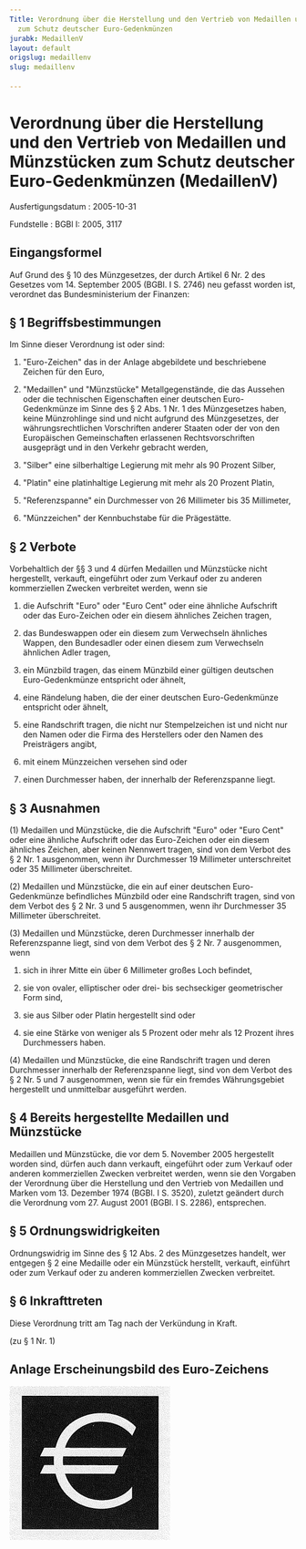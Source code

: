 ```yaml
---
Title: Verordnung über die Herstellung und den Vertrieb von Medaillen und Münzstücken
  zum Schutz deutscher Euro-Gedenkmünzen
jurabk: MedaillenV
layout: default
origslug: medaillenv
slug: medaillenv

---
```


# Verordnung über die Herstellung und den Vertrieb von Medaillen und Münzstücken zum Schutz deutscher Euro-Gedenkmünzen (MedaillenV)

Ausfertigungsdatum
:   2005-10-31

Fundstelle
:   BGBl I: 2005, 3117



## Eingangsformel

Auf Grund des § 10 des Münzgesetzes, der durch Artikel 6 Nr. 2 des Gesetzes vom 14. September 2005 (BGBl. I S. 2746) neu gefasst worden ist, verordnet das Bundesministerium der Finanzen:


## § 1 Begriffsbestimmungen

Im Sinne dieser Verordnung ist oder sind:

1.  "Euro-Zeichen" das in der Anlage abgebildete und beschriebene Zeichen für den Euro,


2.  "Medaillen" und "Münzstücke" Metallgegenstände, die das Aussehen oder die technischen Eigenschaften einer deutschen Euro-Gedenkmünze im Sinne des § 2 Abs. 1 Nr. 1 des Münzgesetzes haben, keine Münzrohlinge sind und nicht aufgrund des Münzgesetzes, der währungsrechtlichen Vorschriften anderer Staaten oder der von den Europäischen Gemeinschaften erlassenen Rechtsvorschriften ausgeprägt und in den Verkehr gebracht werden,


3.  "Silber" eine silberhaltige Legierung mit mehr als 90 Prozent Silber,


4.  "Platin" eine platinhaltige Legierung mit mehr als 20 Prozent Platin,


5.  "Referenzspanne" ein Durchmesser von 26 Millimeter bis 35 Millimeter,


6.  "Münzzeichen" der Kennbuchstabe für die Prägestätte.





## § 2 Verbote

Vorbehaltlich der §§ 3 und 4 dürfen Medaillen und Münzstücke nicht hergestellt, verkauft, eingeführt oder zum Verkauf oder zu anderen kommerziellen Zwecken verbreitet werden, wenn sie

1.  die Aufschrift "Euro" oder "Euro Cent" oder eine ähnliche Aufschrift oder das Euro-Zeichen oder ein diesem ähnliches Zeichen tragen,


2.  das Bundeswappen oder ein diesem zum Verwechseln ähnliches Wappen, den Bundesadler oder einen diesem zum Verwechseln ähnlichen Adler tragen,


3.  ein Münzbild tragen, das einem Münzbild einer gültigen deutschen Euro-Gedenkmünze entspricht oder ähnelt,


4.  eine Rändelung haben, die der einer deutschen Euro-Gedenkmünze entspricht oder ähnelt,


5.  eine Randschrift tragen, die nicht nur Stempelzeichen ist und nicht nur den Namen oder die Firma des Herstellers oder den Namen des Preisträgers angibt,


6.  mit einem Münzzeichen versehen sind oder


7.  einen Durchmesser haben, der innerhalb der Referenzspanne liegt.





## § 3 Ausnahmen

(1) Medaillen und Münzstücke, die die Aufschrift "Euro" oder "Euro Cent" oder eine ähnliche Aufschrift oder das Euro-Zeichen oder ein diesem ähnliches Zeichen, aber keinen Nennwert tragen, sind von dem Verbot des § 2 Nr. 1 ausgenommen, wenn ihr Durchmesser 19 Millimeter unterschreitet oder 35 Millimeter überschreitet.

(2) Medaillen und Münzstücke, die ein auf einer deutschen Euro-Gedenkmünze befindliches Münzbild oder eine Randschrift tragen, sind von dem Verbot des § 2 Nr. 3 und 5 ausgenommen, wenn ihr Durchmesser 35 Millimeter überschreitet.

(3) Medaillen und Münzstücke, deren Durchmesser innerhalb der Referenzspanne liegt, sind von dem Verbot des § 2 Nr. 7 ausgenommen, wenn

1.  sich in ihrer Mitte ein über 6 Millimeter großes Loch befindet,


2.  sie von ovaler, elliptischer oder drei- bis sechseckiger geometrischer Form sind,


3.  sie aus Silber oder Platin hergestellt sind oder


4.  sie eine Stärke von weniger als 5 Prozent oder mehr als 12 Prozent ihres Durchmessers haben.




(4) Medaillen und Münzstücke, die eine Randschrift tragen und deren Durchmesser innerhalb der Referenzspanne liegt, sind von dem Verbot des § 2 Nr. 5 und 7 ausgenommen, wenn sie für ein fremdes Währungsgebiet hergestellt und unmittelbar ausgeführt werden.


## § 4 Bereits hergestellte Medaillen und Münzstücke

Medaillen und Münzstücke, die vor dem 5. November 2005 hergestellt worden sind, dürfen auch dann verkauft, eingeführt oder zum Verkauf oder anderen kommerziellen Zwecken verbreitet werden, wenn sie den Vorgaben der Verordnung über die Herstellung und den Vertrieb von Medaillen und Marken vom 13. Dezember 1974 (BGBl. I S. 3520), zuletzt geändert durch die Verordnung vom 27. August 2001 (BGBl. I S. 2286), entsprechen.


## § 5 Ordnungswidrigkeiten

Ordnungswidrig im Sinne des § 12 Abs. 2 des Münzgesetzes handelt, wer entgegen § 2 eine Medaille oder ein Münzstück herstellt, verkauft, einführt oder zum Verkauf oder zu anderen kommerziellen Zwecken verbreitet.


## § 6 Inkrafttreten

Diese Verordnung tritt am Tag nach der Verkündung in Kraft.

(zu § 1 Nr. 1)

## Anlage Erscheinungsbild des Euro-Zeichens

![bgbl1_2005_j3118_0010.jpg](bgbl1_2005_j3118_0010.jpg)
